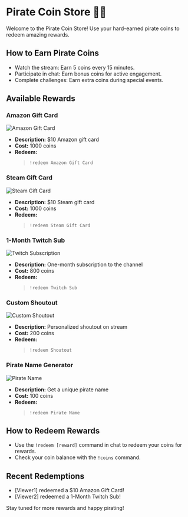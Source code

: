 # Pirate Coin Store 🏴‍☠️

Welcome to the Pirate Coin Store! Use your hard-earned pirate coins to redeem amazing rewards.

## How to Earn Pirate Coins
- Watch the stream: Earn 5 coins every 15 minutes.
- Participate in chat: Earn bonus coins for active engagement.
- Complete challenges: Earn extra coins during special events.

## Available Rewards

### Amazon Gift Card
![Amazon Gift Card](assets/amazon-gift-card.png)
- **Description:** $10 Amazon gift card
- **Cost:** 1000 coins
- **Redeem:**  
  > `!redeem Amazon Gift Card`

### Steam Gift Card
![Steam Gift Card](assets/steam-gift-card.png)
- **Description:** $10 Steam gift card
- **Cost:** 1000 coins
- **Redeem:**  
  > `!redeem Steam Gift Card`

### 1-Month Twitch Sub
![Twitch Subscription](assets/twitch-sub.png)
- **Description:** One-month subscription to the channel
- **Cost:** 800 coins
- **Redeem:**  
  > `!redeem Twitch Sub`

### Custom Shoutout
![Custom Shoutout](assets/shoutout.png)
- **Description:** Personalized shoutout on stream
- **Cost:** 200 coins
- **Redeem:**  
  > `!redeem Shoutout`

### Pirate Name Generator
![Pirate Name](assets/pirate-name.png)
- **Description:** Get a unique pirate name
- **Cost:** 100 coins
- **Redeem:**  
  > `!redeem Pirate Name`

## How to Redeem Rewards
- Use the `!redeem [reward]` command in chat to redeem your coins for rewards.
- Check your coin balance with the `!coins` command.

## Recent Redemptions
- [Viewer1] redeemed a $10 Amazon Gift Card!
- [Viewer2] redeemed a 1-Month Twitch Sub!

Stay tuned for more rewards and happy pirating!
